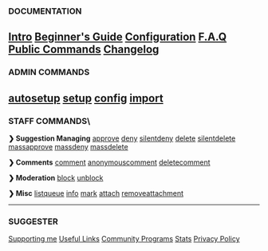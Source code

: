 
### **DOCUMENTATION**
[Intro](home.md)
[Beginner's Guide](beginner-guide.md)
[Configuration](config/configuration.md)
[F.A.Q](faq.md)
[Public Commands](sumup.md)
[Changelog](changelog.md)
---

### **ADMIN COMMANDS**
[autosetup](admin/autosetup.md)
[setup](admin/setup.md)
[config](config/configuration.md)
[import](admin/import.md)
---

### **STAFF COMMANDS**\

**❯ Suggestion Managing**
[approve](staff/approve.md)
[deny](staff/deny.md)
[silentdeny](staff/silentdeny.md)
[delete](staff/delete.md)
[silentdelete](staff/silentdelete.md)
[massapprove](staff/massapprove.md)
[massdeny](staff/massdeny.md)
[massdelete](staff/massdelete.md)

**❯ Comments**
[comment](staff/comment.md)
[anonymouscomment](staff/acomment.md)
[deletecomment](staff/deletecomment.md)

**❯ Moderation**
[block](staff/block.md)
[unblock](staff/unblock.md)

**❯ Misc**
[listqueue](staff/listqueue.md)
[info](staff/info.md)
[mark](staff/mark.md)
[attach](staff/attach.md)
[removeattachment](staff/removeattachment.md)

---

### **SUGGESTER**
[Supporting me](supporting/info.md)
[Useful Links](usefullinks.md)
[Community Programs](community-programs.md)
[Stats](botstats.md)
[Privacy Policy](legal.md)

